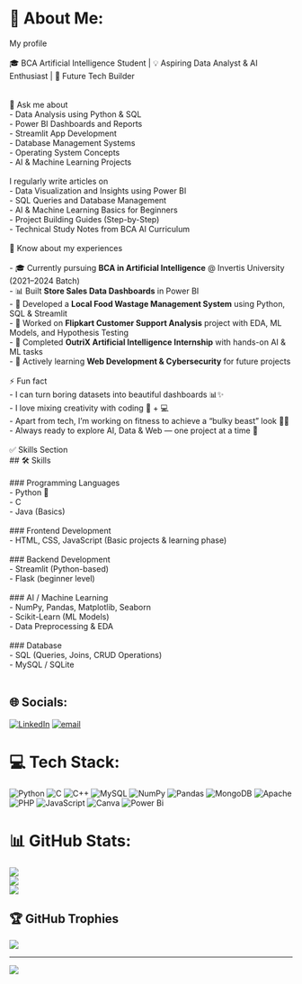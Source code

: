 # 💫 About Me:
My profile<br><br>🎓 BCA Artificial Intelligence Student | 💡 Aspiring Data Analyst & AI Enthusiast | 🚀 Future Tech Builder<br><br><br>💬 Ask me about<br>- Data Analysis using Python & SQL  <br>- Power BI Dashboards and Reports  <br>- Streamlit App Development  <br>- Database Management Systems  <br>- Operating System Concepts  <br>- AI & Machine Learning Projects  <br><br>I regularly write articles on<br>- Data Visualization and Insights using Power BI  <br>- SQL Queries and Database Management  <br>- AI & Machine Learning Basics for Beginners  <br>- Project Building Guides (Step-by-Step)  <br>- Technical Study Notes from BCA AI Curriculum  <br><br>📄 Know about my experiences<br><br>- 🎓 Currently pursuing **BCA in Artificial Intelligence** @ Invertis University (2021–2024 Batch)  <br>- 📊 Built **Store Sales Data Dashboards** in Power BI  <br>- 🍲 Developed a **Local Food Wastage Management System** using Python, SQL & Streamlit  <br>- 💼 Worked on **Flipkart Customer Support Analysis** project with EDA, ML Models, and Hypothesis Testing  <br>- 🧾 Completed **OutriX Artificial Intelligence Internship** with hands-on AI & ML tasks  <br>- 🌱 Actively learning **Web Development & Cybersecurity** for future projects  <br><br>⚡ Fun fact<br>- I can turn boring datasets into beautiful dashboards 📊✨  <br>- I love mixing creativity with coding 🎨 + 💻  <br>- Apart from tech, I’m working on fitness to achieve a “bulky beast” look 💪🔥  <br>- Always ready to explore AI, Data & Web — one project at a time 🚀  <br><br>✅ Skills Section<br>## 🛠️ Skills<br><br>### Programming Languages  <br>- Python 🐍  <br>- C  <br>- Java (Basics)  <br><br>### Frontend Development  <br>- HTML, CSS, JavaScript (Basic projects & learning phase)  <br><br>### Backend Development  <br>- Streamlit (Python-based)  <br>- Flask (beginner level)  <br><br>### AI / Machine Learning  <br>- NumPy, Pandas, Matplotlib, Seaborn  <br>- Scikit-Learn (ML Models)  <br>- Data Preprocessing & EDA  <br><br>### Database  <br>- SQL (Queries, Joins, CRUD Operations)  <br>- MySQL / SQLite  <br><br>


## 🌐 Socials:
[![LinkedIn](https://img.shields.io/badge/LinkedIn-%230077B5.svg?logo=linkedin&logoColor=white)](https://linkedin.com/in/https://www.linkedin.com/in/ayush-bhalla/) [![email](https://img.shields.io/badge/Email-D14836?logo=gmail&logoColor=white)](mailto:ayushbhalla469@gmail.com) 

# 💻 Tech Stack:
![Python](https://img.shields.io/badge/python-3670A0?style=for-the-badge&logo=python&logoColor=ffdd54) ![C](https://img.shields.io/badge/c-%2300599C.svg?style=for-the-badge&logo=c&logoColor=white) ![C++](https://img.shields.io/badge/c++-%2300599C.svg?style=for-the-badge&logo=c%2B%2B&logoColor=white) ![MySQL](https://img.shields.io/badge/mysql-4479A1.svg?style=for-the-badge&logo=mysql&logoColor=white) ![NumPy](https://img.shields.io/badge/numpy-%23013243.svg?style=for-the-badge&logo=numpy&logoColor=white) ![Pandas](https://img.shields.io/badge/pandas-%23150458.svg?style=for-the-badge&logo=pandas&logoColor=white) ![MongoDB](https://img.shields.io/badge/MongoDB-%234ea94b.svg?style=for-the-badge&logo=mongodb&logoColor=white) ![Apache](https://img.shields.io/badge/apache-%23D42029.svg?style=for-the-badge&logo=apache&logoColor=white) ![PHP](https://img.shields.io/badge/php-%23777BB4.svg?style=for-the-badge&logo=php&logoColor=white) ![JavaScript](https://img.shields.io/badge/javascript-%23323330.svg?style=for-the-badge&logo=javascript&logoColor=%23F7DF1E) ![Canva](https://img.shields.io/badge/Canva-%2300C4CC.svg?style=for-the-badge&logo=Canva&logoColor=white) ![Power Bi](https://img.shields.io/badge/power_bi-F2C811?style=for-the-badge&logo=powerbi&logoColor=black)
# 📊 GitHub Stats:
![](https://github-readme-stats.vercel.app/api?username=Ayushbhalla05&theme=blue-green&hide_border=false&include_all_commits=false&count_private=false)<br/>
![](https://nirzak-streak-stats.vercel.app/?user=Ayushbhalla05&theme=blue-green&hide_border=false)<br/>
![](https://github-readme-stats.vercel.app/api/top-langs/?username=Ayushbhalla05&theme=blue-green&hide_border=false&include_all_commits=false&count_private=false&layout=compact)

## 🏆 GitHub Trophies
![](https://github-profile-trophy.vercel.app/?username=Ayushbhalla05&theme=radical&no-frame=false&no-bg=true&margin-w=4)

---
[![](https://visitcount.itsvg.in/api?id=Ayushbhalla05&icon=0&color=0)](https://visitcount.itsvg.in)

<!-- Proudly created with GPRM ( https://gprm.itsvg.in ) -->

